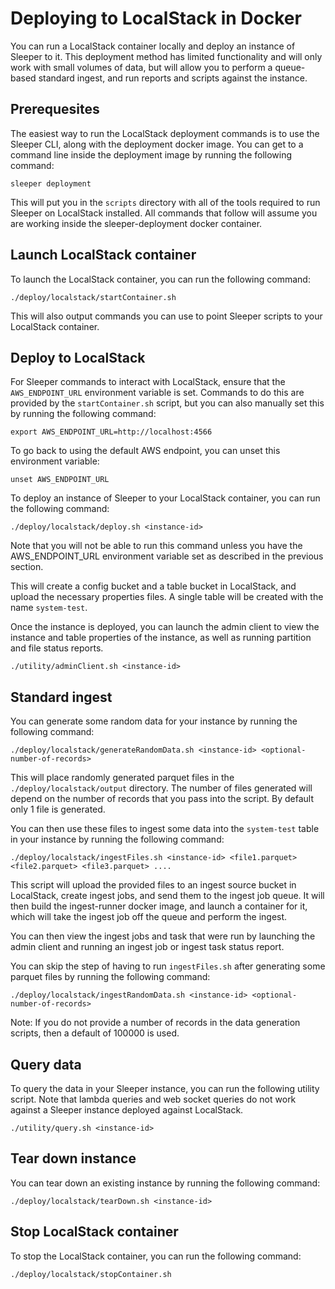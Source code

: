 Deploying to LocalStack in Docker
=================================

You can run a LocalStack container locally and deploy an instance of Sleeper to it. This deployment method has limited
functionality and will only work with small volumes of data, but will allow you to perform a queue-based standard
ingest, and run reports and scripts against the instance.

## Prerequesites

The easiest way to run the LocalStack deployment commands is to use the Sleeper CLI, along with the deployment docker
image. You can get to a command line inside the deployment image by running the following command:

```shell
sleeper deployment
```

This will put you in the `scripts` directory with all of the tools required to run Sleeper on LocalStack installed.
All commands that follow will assume you are working inside the sleeper-deployment docker container.

## Launch LocalStack container

To launch the LocalStack container, you can run the following command:

```shell
./deploy/localstack/startContainer.sh
```

This will also output commands you can use to point Sleeper scripts to your LocalStack container.

## Deploy to LocalStack

For Sleeper commands to interact with LocalStack, ensure that the `AWS_ENDPOINT_URL` environment variable
is set. Commands to do this are provided by the `startContainer.sh` script, but you can also manually set this by
running the following command:

```shell
export AWS_ENDPOINT_URL=http://localhost:4566
```

To go back to using the default AWS endpoint, you can unset this environment variable:

```shell
unset AWS_ENDPOINT_URL
```

To deploy an instance of Sleeper to your LocalStack container, you can run the following command:

```shell
./deploy/localstack/deploy.sh <instance-id>
```

Note that you will not be able to run this command unless you have the AWS_ENDPOINT_URL environment variable
set as described in the previous section.

This will create a config bucket and a table bucket in LocalStack, and upload the necessary properties files.
A single table will be created with the name `system-test`.

Once the instance is deployed, you can launch the admin client to view the instance and table properties of the
instance, as well as running partition and file status reports.

```shell
./utility/adminClient.sh <instance-id>
```

## Standard ingest

You can generate some random data for your instance by running the following command:

```shell
./deploy/localstack/generateRandomData.sh <instance-id> <optional-number-of-records>
```

This will place randomly generated parquet files in the `./deploy/localstack/output` directory. The number of files
generated will depend on the number of records that you pass into the script. By default only 1 file is generated.

You can then use these files to ingest some data into the `system-test` table in your instance by running the
following command:

```shell
./deploy/localstack/ingestFiles.sh <instance-id> <file1.parquet> <file2.parquet> <file3.parquet> ....
```

This script will upload the provided files to an ingest source bucket in LocalStack, create ingest jobs, and
send them to the ingest job queue. It will then build the ingest-runner docker image, and launch a container for it,
which will take the ingest job off the queue and perform the ingest.

You can then view the ingest jobs and task that were run by launching the admin client and running an ingest job or
ingest task status report.

You can skip the step of having to run `ingestFiles.sh` after generating some parquet files by running the
following command:

```shell
./deploy/localstack/ingestRandomData.sh <instance-id> <optional-number-of-records>
```

Note: If you do not provide a number of records in the data generation scripts, then a default of 100000 is used.

## Query data

To query the data in your Sleeper instance, you can run the following utility script. Note that lambda queries and
web socket queries do not work against a Sleeper instance deployed against LocalStack.

```shell
./utility/query.sh <instance-id>
```

## Tear down instance

You can tear down an existing instance by running the following command:

```shell
./deploy/localstack/tearDown.sh <instance-id>
```

## Stop LocalStack container

To stop the LocalStack container, you can run the following command:

```shell
./deploy/localstack/stopContainer.sh
```